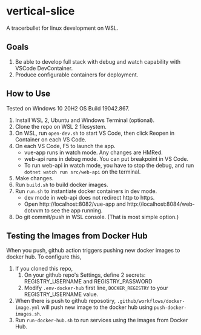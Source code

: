 # vertical-slice

A tracerbullet for linux development on WSL.

## Goals

1. Be able to develop full stack with debug and watch capability with VSCode DevContainer.
2. Produce configurable containers for deployment.

## How to Use

Tested on Windows 10 20H2 OS Build 19042.867.

1. Install WSL 2, Ubuntu and Windows Terminal (optional).
2. Clone the repo on WSL 2 filesystem.
3. On WSL, run `open-dev.sh` to start VS Code, then click Reopen in Container on each VS Code.
4. On each VS Code, F5 to launch the app.
    - vue-app runs in watch mode. Any changes are HMRed.
    - web-api runs in debug mode. You can put breakpoint in VS Code.
    - To run web-api in watch mode, you have to stop the debug, and run `dotnet watch run src/web-api` on the terminal.
5. Make changes.
6. Run `build.sh` to build docker images.
7. Run `run.sh` to instantiate docker containers in dev mode.
    - dev mode in web-api does not redirect http to https.
    - Open http://localhost:8082/vue-app and http://localhost:8084/web-dotvvm to see the app running.
8. Do git commit/push in WSL console. (That is most simple option.)

## Testing the Images from Docker Hub

When you push, github action triggers pushing new docker images to docker hub. To configure this,

1. If you cloned this repo,
    1. On your github repo's Settings, define 2 secrets: REGISTRY_USERNAME and REGISTRY_PASSWORD
    2. Modify `.env-docker-hub` first line, `DOCKER_REGISTRY` to your REGISTRY_USERNAME value.
2. When there is push to github reposotiry, `.github/workflows/docker-image.yml` will push new image to the docker hub using `push-docker-images.sh`.
3. Run `run-docker-hub.sh` to run services using the images from Docker Hub.
